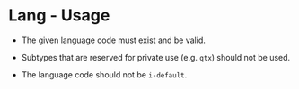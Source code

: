 # Lang - Usage

* The given language code must exist and be valid.

* Subtypes that are reserved for private use (e.g. `qtx`) should not be used.

* The language code should not be `i-default`.
